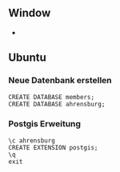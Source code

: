 ## Window
* 
## Ubuntu

### Neue Datenbank erstellen

```
CREATE DATABASE members;
CREATE DATABASE ahrensburg;
```

### Postgis Erweitung

```
\c ahrensburg
CREATE EXTENSION postgis;
\q
exit
```